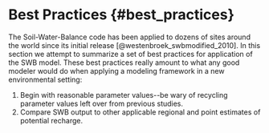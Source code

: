 # Best Practices {#best_practices}

The Soil-Water-Balance code has been applied to dozens of sites around the world since its initial release [@westenbroek_swbmodified_2010]. In this section we attempt to summarize a set of best practices for application of the SWB model. These best practices really amount to what any good modeler would do when applying a modeling framework in a new environmental setting:

1. Begin with reasonable parameter values--be wary of recycling parameter values left over from previous studies.
2. Compare SWB output to other applicable regional and point estimates of potential recharge.



